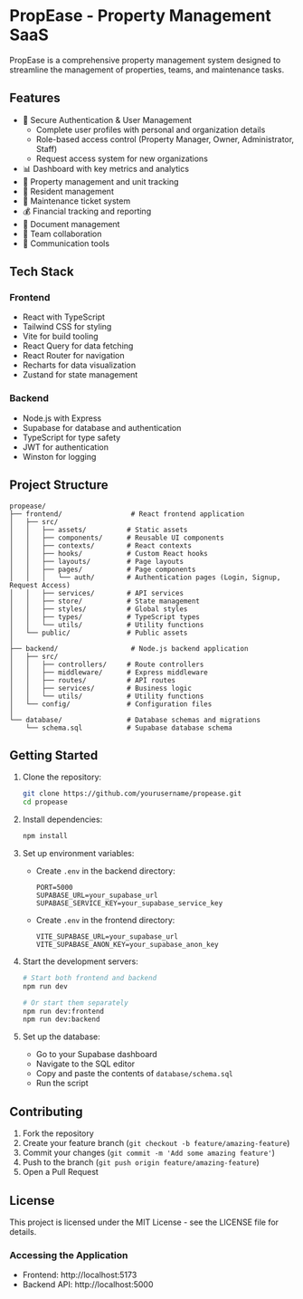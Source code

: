 # PropEase - Property Management SaaS

PropEase is a comprehensive property management system designed to streamline the management of properties, teams, and maintenance tasks.

## Features

- 🔐 Secure Authentication & User Management
  - Complete user profiles with personal and organization details
  - Role-based access control (Property Manager, Owner, Administrator, Staff)
  - Request access system for new organizations
- 📊 Dashboard with key metrics and analytics
- 🏢 Property management and unit tracking
- 👥 Resident management
- 🔧 Maintenance ticket system
- 💰 Financial tracking and reporting
- 📄 Document management
- 👥 Team collaboration
- 💬 Communication tools

## Tech Stack

### Frontend
- React with TypeScript
- Tailwind CSS for styling
- Vite for build tooling
- React Query for data fetching
- React Router for navigation
- Recharts for data visualization
- Zustand for state management

### Backend
- Node.js with Express
- Supabase for database and authentication
- TypeScript for type safety
- JWT for authentication
- Winston for logging

## Project Structure

```
propease/
├── frontend/                 # React frontend application
│   ├── src/
│   │   ├── assets/          # Static assets
│   │   ├── components/      # Reusable UI components
│   │   ├── contexts/        # React contexts
│   │   ├── hooks/           # Custom React hooks
│   │   ├── layouts/         # Page layouts
│   │   ├── pages/           # Page components
│   │   │   └── auth/        # Authentication pages (Login, Signup, Request Access)
│   │   ├── services/        # API services
│   │   ├── store/           # State management
│   │   ├── styles/          # Global styles
│   │   ├── types/           # TypeScript types
│   │   └── utils/           # Utility functions
│   └── public/              # Public assets
│
├── backend/                  # Node.js backend application
│   ├── src/
│   │   ├── controllers/     # Route controllers
│   │   ├── middleware/      # Express middleware
│   │   ├── routes/          # API routes
│   │   ├── services/        # Business logic
│   │   └── utils/           # Utility functions
│   └── config/              # Configuration files
│
└── database/                # Database schemas and migrations
    └── schema.sql           # Supabase database schema
```

## Getting Started

1. Clone the repository:
   ```bash
   git clone https://github.com/yourusername/propease.git
   cd propease
   ```

2. Install dependencies:
   ```bash
   npm install
   ```

3. Set up environment variables:
   - Create `.env` in the backend directory:
     ```
     PORT=5000
     SUPABASE_URL=your_supabase_url
     SUPABASE_SERVICE_KEY=your_supabase_service_key
     ```
   - Create `.env` in the frontend directory:
     ```
     VITE_SUPABASE_URL=your_supabase_url
     VITE_SUPABASE_ANON_KEY=your_supabase_anon_key
     ```

4. Start the development servers:
   ```bash
   # Start both frontend and backend
   npm run dev

   # Or start them separately
   npm run dev:frontend
   npm run dev:backend
   ```

5. Set up the database:
   - Go to your Supabase dashboard
   - Navigate to the SQL editor
   - Copy and paste the contents of `database/schema.sql`
   - Run the script

## Contributing

1. Fork the repository
2. Create your feature branch (`git checkout -b feature/amazing-feature`)
3. Commit your changes (`git commit -m 'Add some amazing feature'`)
4. Push to the branch (`git push origin feature/amazing-feature`)
5. Open a Pull Request

## License

This project is licensed under the MIT License - see the LICENSE file for details.

### Accessing the Application
- Frontend: http://localhost:5173
- Backend API: http://localhost:5000